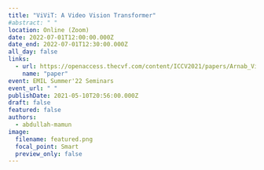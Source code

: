 ```yaml
---
title: "ViViT: A Video Vision Transformer"
#abstract: " "
location: Online (Zoom)
date: 2022-07-01T12:00:00.000Z
date_end: 2022-07-01T12:30:00.000Z
all_day: false
links:
  - url: https://openaccess.thecvf.com/content/ICCV2021/papers/Arnab_ViViT_A_Video_Vision_Transformer_ICCV_2021_paper.pdf
    name: "paper"
event: EMIL Summer'22 Seminars
event_url: " "
publishDate: 2021-05-10T20:56:00.000Z
draft: false
featured: false
authors:
  - abdullah-mamun
image:
  filename: featured.png
  focal_point: Smart
  preview_only: false
---
```

